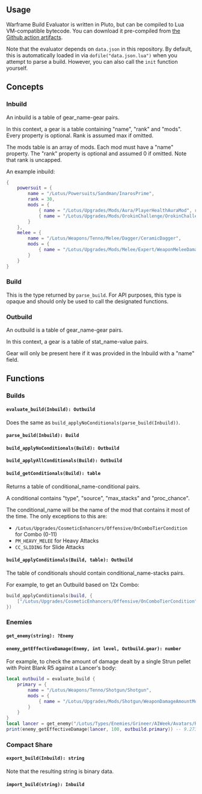 ## Usage

Warframe Build Evaluator is written in Pluto, but can be compiled to Lua VM-compatible bytecode. You can download it pre-compiled from [the Github action artifacts](https://github.com/Sainan/warframe-build-evaluator/actions/workflows/test.yml).

Note that the evaluator depends on `data.json` in this repository. By default, this is automatically loaded in via `dofile("data.json.lua")` when you attempt to parse a build. However, you can also call the `init` function yourself.

## Concepts

### Inbuild

An inbuild is a table of gear_name-gear pairs.

In this context, a gear is a table containing "name", "rank" and "mods". Every property is optional. Rank is assumed max if omitted.

The mods table is an array of mods. Each mod must have a "name" property. The "rank" property is optional and assumed 0 if omitted. Note that rank is uncapped.

An example inbuild:

```lua
{
    powersuit = {
        name = "/Lotus/Powersuits/Sandman/InarosPrime",
        rank = 30,
        mods = {
            { name = "/Lotus/Upgrades/Mods/Aura/PlayerHealthAuraMod", rank = 5 }, -- Physique
            { name = "/Lotus/Upgrades/Mods/OrokinChallenge/OrokinChallengeModCollaboration", rank = 5 }, -- Coaction Drift
        }
    },
    melee = {
        name = "/Lotus/Weapons/Tenno/Melee/Dagger/CeramicDagger",
        mods = {
            { name = "/Lotus/Upgrades/Mods/Melee/Expert/WeaponMeleeDamageModExpert", rank = 10 }, -- Primed Pressure Point
        }
    }
}
```

### Build

This is the type returned by `parse_build`. For API purposes, this type is opaque and should only be used to call the designated functions.

### Outbuild

An outbuild is a table of gear_name-gear pairs.

In this context, a gear is a table of stat_name-value pairs.

Gear will only be present here if it was provided in the Inbuild with a "name" field.

## Functions

### Builds

#### `evaluate_build(Inbuild): Outbuild`

Does the same as `build_applyNoConditionals(parse_build(Inbuild))`.

#### `parse_build(Inbuild): Build`

#### `build_applyNoConditionals(Build): Outbuild`

#### `build_applyAllConditionals(Build): Outbuild`

#### `build_getConditionals(Build): table`

Returns a table of conditional_name-conditional pairs.

A conditional contains "type", "source", "max_stacks" and "proc_chance".

The conditional_name will be the name of the mod that contains it most of the time. The only exceptions to this are:
- `/Lotus/Upgrades/CosmeticEnhancers/Offensive/OnComboTierCondition` for Combo (0-11)
- `PM_HEAVY_MELEE` for Heavy Attacks
- `CC_SLIDING` for Slide Attacks

#### `build_applyConditionals(Build, table): Outbuild`

The table of conditionals should contain conditional_name-stacks pairs.

For example, to get an Outbuild based on 12x Combo:

```lua
build_applyConditionals(build, {
    ["/Lotus/Upgrades/CosmeticEnhancers/Offensive/OnComboTierCondition"] = 11
})
```

### Enemies

#### `get_enemy(string): ?Enemy`

#### `enemy_getEffectiveDamage(Enemy, int level, Outbuild.gear): number`

For example, to check the amount of damage dealt by a single Strun pellet with Point Blank R5 against a Lancer's body:

```lua
local outbuild = evaluate_build {
    primary = {
        name = "/Lotus/Weapons/Tenno/Shotgun/Shotgun",
        mods = {
            { name = "/Lotus/Upgrades/Mods/Shotgun/WeaponDamageAmountMod", rank = 5 }
        }
    }
}
local lancer = get_enemy("/Lotus/Types/Enemies/Grineer/AIWeek/Avatars/RifleLancerAvatar")
print(enemy_getEffectiveDamage(lancer, 100, outbuild.primary)) -- 9.273...
```

### Compact Share

#### `export_build(Inbuild): string`

Note that the resulting string is binary data.

#### `import_build(string): Inbuild`
